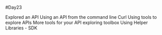 #Day23

Explored an API 
Using an API from the command line 
Curl
Using tools to explore APIs
More tools for your API exploring toolbox
Using Helper Libraries - SDK